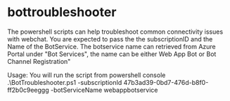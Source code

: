 # bottroubleshooter
The powershell scripts can help troubleshoot common connectivity issues with webchat. You are expected to pass the the subscriptionID and the Name of the BotService. The botservice name can retrieved from Azure Portal under "Bot Services", the name can be either Web App Bot or Bot Channel Registration"

Usage:
You will run the script from powershell console
.\BotTroubleshooter.ps1 -subscriptionId 47b3ad39-0bd7-476d-b8f0-ff2b0c9eeggg -botServiceName webappbotservice
